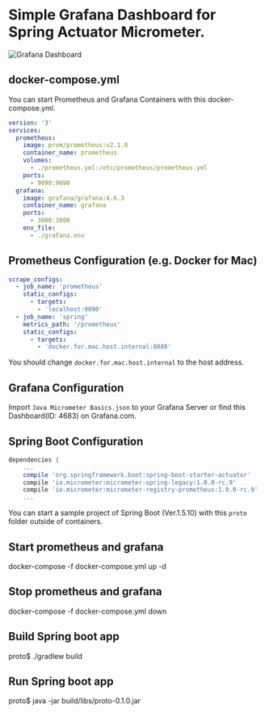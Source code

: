 Simple Grafana Dashboard for Spring Actuator Micrometer.
====

![Grafana Dashboard](https://raw.githubusercontent.com/nobusugi246/prometheus-grafana-spring-mac/master/images/MicrometerDashboard.jpeg)

docker-compose.yml
----

You can start Prometheus and Grafana Containers with this docker-compose.yml.

```yaml
version: '3'
services:
  prometheus:
    image: prom/prometheus:v2.1.0
    container_name: prometheus
    volumes:
      - ./prometheus.yml:/etc/prometheus/prometheus.yml
    ports:
      - 9090:9090
  grafana:
    image: grafana/grafana:4.6.3
    container_name: grafana
    ports:
      - 3000:3000
    env_file:
      - ./grafana.env
```


Prometheus Configuration (e.g. Docker for Mac)
----

```yaml
scrape_configs:
  - job_name: 'prometheus'
    static_configs:
      - targets: 
        - 'localhost:9090'
  - job_name: 'spring'
    metrics_path: '/prometheus'
    static_configs:
      - targets:
        - 'docker.for.mac.host.internal:8080'
```

You should change `docker.for.mac.host.internal` to the host address.


Grafana Configuration
----

Import `Java Micrometer Basics.json` to your Grafana Server or find this Dashboard(ID: 4683) on Grafana.com.


Spring Boot Configuration
----

```gradle
dependencies {
    ...
    compile 'org.springframework.boot:spring-boot-starter-actuator'
    compile 'io.micrometer:micrometer-spring-legacy:1.0.0-rc.9'
    compile 'io.micrometer:micrometer-registry-prometheus:1.0.0-rc.9'  // You should add this line for prometheus.
    ...
```

You can start a sample project of Spring Boot (Ver.1.5.10) with this `proto` folder outside of containers.

Start prometheus and grafana
----

docker-compose -f docker-compose.yml up -d

Stop prometheus and grafana
----

docker-compose -f docker-compose.yml down

Build Spring boot app
----

proto$ ./gradlew build


Run Spring boot app
----

proto$ java -jar build/libs/proto-0.1.0.jar

